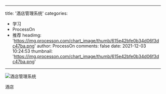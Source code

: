 
---
title: '酒店管理系统'
categories: 
 - 学习
 - ProcessOn
 - 推荐
headimg: 'https://img.processon.com/chart_image/thumb/615e42bfe0b34d06f3dc47ba.png'
author: ProcessOn
comments: false
date: 2021-12-03 10:24:53
thumbnail: 'https://img.processon.com/chart_image/thumb/615e42bfe0b34d06f3dc47ba.png'
---

<div>   
<img class="thumb" alt="酒店管理系统" src="https://img.processon.com/chart_image/thumb/615e42bfe0b34d06f3dc47ba.png" referrerpolicy="no-referrer">
<p>酒店</p>  
</div>
            